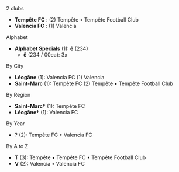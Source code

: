 2 clubs

- **Tempête FC** : (2) Tempête • Tempête Football Club
- **Valencia FC** : (1) Valencia




Alphabet

- **Alphabet Specials** (1):  **ê** (234)
  - **ê** (234 / 00ea): 3x




By City

- **Léogâne** (1): Valencia FC  (1) Valencia
- **Saint-Marc** (1): Tempête FC  (2) Tempête • Tempête Football Club




By Region

- **Saint-Marc†** (1):   Tempête FC
- **Léogâne†** (1):   Valencia FC




By Year

- ? (2):   Tempête FC • Valencia FC






By A to Z

- **T** (3): Tempête • Tempête FC • Tempête Football Club
- **V** (2): Valencia • Valencia FC





